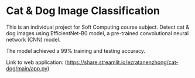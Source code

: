 # Cat & Dog Image Classification

This is an individual project for Soft Computing course subject. Detect cat & dog images using EfficientNet-B0 model, a pre-trained convolutional neural network (CNN) model.

The model achieved a 99% training and testing accuracy.

Link to web application: (https://share.streamlit.io/ezratanenzhong/cat-dog/main/app.py)
